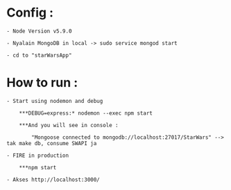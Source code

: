 # Config :

	- Node Version v5.9.0

	- Nyalain MongoDB in local -> sudo service mongod start

	- cd to "starWarsApp"

		
# How to run : 	

	- Start using nodemon and debug 

		***DEBUG=express:* nodemon --exec npm start

		***And you will see in console :

			"Mongoose connected to mongodb://localhost:27017/StarWars" --> tak make db, consume SWAPI ja

	- FIRE in production

		***npm start
			
	- Akses http://localhost:3000/

